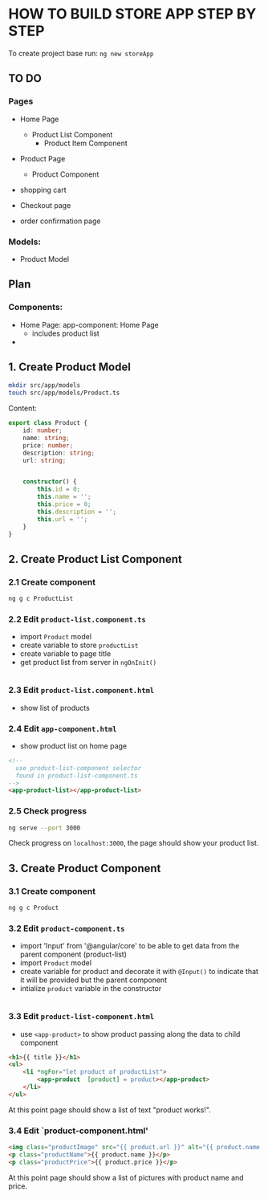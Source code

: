 # HOW TO BUILD STORE APP STEP BY STEP


To create project base run:
`ng new storeApp`

## TO DO
### Pages
- Home Page
    - Product List Component
        - Product Item Component
- Product Page
    - Product Component

- shopping cart
- Checkout page
- order confirmation page

### Models:
- Product Model

## Plan
### Components:
- Home Page: app-component: Home Page
    - includes product list
- 

## 1. Create Product Model
```bash
mkdir src/app/models
touch src/app/models/Product.ts
```
Content:
```typescript
export class Product {
    id: number;
    name: string;
    price: number;
    description: string;
    url: string;


    constructor() {
        this.id = 0;
        this.name = '';
        this.price = 0;
        this.description = '';
        this.url = '';
    }
}
```

## 2. Create Product List Component
### 2.1 Create component
```bash
ng g c ProductList
```

### 2.2 Edit `product-list.component.ts`
- import `Product` model
- create variable to store `productList`
- create variable to page title
- get product list from server in `ngOnInit()`
```typescript

```

### 2.3 Edit `product-list.component.html`
- show list of products

### 2.4 Edit `app-component.html`
- show product list on home page
```html
<!-- 
  use product-list-component selector
  found in product-list-component.ts
-->
<app-product-list></app-product-list>
```

### 2.5 Check progress
```bash
ng serve --port 3000
```
Check progress on `localhost:3000`, the page should show your product list.

## 3. Create Product Component
### 3.1 Create component
```bash
ng g c Product
```
### 3.2 Edit `product-component.ts`
- import 'Input' from '@angular/core' to be able to get data from the parent component (product-list)
- import `Product` model
- create variable for product and decorate it with `@Input()` to indicate that it will be provided but the parent component
- intialize `product` variable in the constructor

```typescript
```

### 3.3 Edit `product-list-component.html`
- use `<app-product>` to show product passing along the data to child component

```html
<h1>{{ title }}</h1>
<ul>
    <li *ngFor="let product of productList">
        <app-product  [product] = product></app-product>
    </li>
</ul>
```
At this point page should show a list of text "product works!".

### 3.4 Edit `product-component.html'

```html
<img class="productImage" src="{{ product.url }}" alt="{{ product.name }}">
<p class="productName">{{ product.name }}</p>
<p class="productPrice">{{ product.price }}</p>
```
At this point page should show a list of pictures with product name and price.